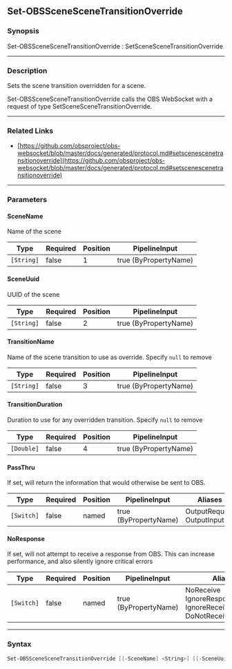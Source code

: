 Set-OBSSceneSceneTransitionOverride
-----------------------------------

### Synopsis
Set-OBSSceneSceneTransitionOverride : SetSceneSceneTransitionOverride

---

### Description

Sets the scene transition overridden for a scene.

Set-OBSSceneSceneTransitionOverride calls the OBS WebSocket with a request of type SetSceneSceneTransitionOverride.

---

### Related Links
* [https://github.com/obsproject/obs-websocket/blob/master/docs/generated/protocol.md#setscenescenetransitionoverride](https://github.com/obsproject/obs-websocket/blob/master/docs/generated/protocol.md#setscenescenetransitionoverride)

---

### Parameters
#### **SceneName**
Name of the scene

|Type      |Required|Position|PipelineInput        |
|----------|--------|--------|---------------------|
|`[String]`|false   |1       |true (ByPropertyName)|

#### **SceneUuid**
UUID of the scene

|Type      |Required|Position|PipelineInput        |
|----------|--------|--------|---------------------|
|`[String]`|false   |2       |true (ByPropertyName)|

#### **TransitionName**
Name of the scene transition to use as override. Specify `null` to remove

|Type      |Required|Position|PipelineInput        |
|----------|--------|--------|---------------------|
|`[String]`|false   |3       |true (ByPropertyName)|

#### **TransitionDuration**
Duration to use for any overridden transition. Specify `null` to remove

|Type      |Required|Position|PipelineInput        |
|----------|--------|--------|---------------------|
|`[Double]`|false   |4       |true (ByPropertyName)|

#### **PassThru**
If set, will return the information that would otherwise be sent to OBS.

|Type      |Required|Position|PipelineInput        |Aliases                      |
|----------|--------|--------|---------------------|-----------------------------|
|`[Switch]`|false   |named   |true (ByPropertyName)|OutputRequest<br/>OutputInput|

#### **NoResponse**
If set, will not attempt to receive a response from OBS.
This can increase performance, and also silently ignore critical errors

|Type      |Required|Position|PipelineInput        |Aliases                                                                |
|----------|--------|--------|---------------------|-----------------------------------------------------------------------|
|`[Switch]`|false   |named   |true (ByPropertyName)|NoReceive<br/>IgnoreResponse<br/>IgnoreReceive<br/>DoNotReceiveResponse|

---

### Syntax
```PowerShell
Set-OBSSceneSceneTransitionOverride [[-SceneName] <String>] [[-SceneUuid] <String>] [[-TransitionName] <String>] [[-TransitionDuration] <Double>] [-PassThru] [-NoResponse] [<CommonParameters>]
```
